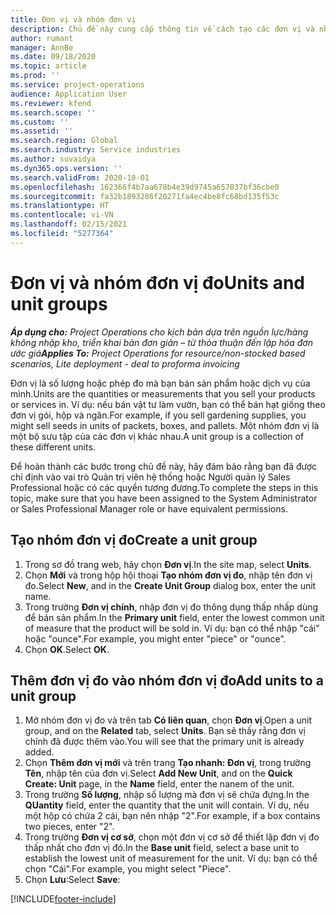 ```yaml
---
title: Đơn vị và nhóm đơn vị
description: Chủ đề này cung cấp thông tin về cách tạo các đơn vị và nhóm đơn vị trong Dynamics 365 Project Operations.
author: rumant
manager: AnnBe
ms.date: 09/18/2020
ms.topic: article
ms.prod: ''
ms.service: project-operations
audience: Application User
ms.reviewer: kfend
ms.search.scope: ''
ms.custom: ''
ms.assetid: ''
ms.search.region: Global
ms.search.industry: Service industries
ms.author: suvaidya
ms.dyn365.ops.version: ''
ms.search.validFrom: 2020-10-01
ms.openlocfilehash: 162366f4b7aa678b4e39d9745a657037bf36cbe0
ms.sourcegitcommit: fa32b1893286f20271fa4ec4be8fc68bd135f53c
ms.translationtype: HT
ms.contentlocale: vi-VN
ms.lasthandoff: 02/15/2021
ms.locfileid: "5277364"
---
```

# <a name="units-and-unit-groups"></a><span data-ttu-id="82dbe-103">Đơn vị và nhóm đơn vị đo</span><span class="sxs-lookup"><span data-stu-id="82dbe-103">Units and unit groups</span></span>

<span data-ttu-id="82dbe-104">_**Áp dụng cho:** Project Operations cho kịch bản dựa trên nguồn lực/hàng không nhập kho, triển khai bản đơn giản – từ thỏa thuận đến lập hóa đơn ước giá_</span><span class="sxs-lookup"><span data-stu-id="82dbe-104">_**Applies To:** Project Operations for resource/non-stocked based scenarios, Lite deployment - deal to proforma invoicing_</span></span>

<span data-ttu-id="82dbe-105">Đơn vị là số lượng hoặc phép đo mà bạn bán sản phẩm hoặc dịch vụ của mình.</span><span class="sxs-lookup"><span data-stu-id="82dbe-105">Units are the quantities or measurements that you sell your products or services in.</span></span> <span data-ttu-id="82dbe-106">Ví dụ: nếu bán vật tư làm vườn, bạn có thể bán hạt giống theo đơn vị gói, hộp và ngăn.</span><span class="sxs-lookup"><span data-stu-id="82dbe-106">For example, if you sell gardening supplies, you might sell seeds in units of packets, boxes, and pallets.</span></span> <span data-ttu-id="82dbe-107">Một nhóm đơn vị là một bộ sưu tập của các đơn vị khác nhau.</span><span class="sxs-lookup"><span data-stu-id="82dbe-107">A unit group is a collection of these different units.</span></span>

<span data-ttu-id="82dbe-108">Để hoàn thành các bước trong chủ đề này, hãy đảm bảo rằng bạn đã được chỉ định vào vai trò Quản trị viên hệ thống hoặc Người quản lý Sales Professional hoặc có các quyền tương đương.</span><span class="sxs-lookup"><span data-stu-id="82dbe-108">To complete the steps in this topic, make sure that you have been assigned to the System Administrator or Sales Professional Manager role or have equivalent permissions.</span></span>

## <a name="create-a-unit-group"></a><span data-ttu-id="82dbe-109">Tạo nhóm đơn vị đo</span><span class="sxs-lookup"><span data-stu-id="82dbe-109">Create a unit group</span></span>

1. <span data-ttu-id="82dbe-110">Trong sơ đồ trang web, hãy chọn **Đơn vị**.</span><span class="sxs-lookup"><span data-stu-id="82dbe-110">In the site map, select **Units**.</span></span>
2. <span data-ttu-id="82dbe-111">Chọn **Mới** và trong hộp hội thoại **Tạo nhóm đơn vị đo**, nhập tên đơn vị đo.</span><span class="sxs-lookup"><span data-stu-id="82dbe-111">Select **New**, and in the **Create Unit Group** dialog box, enter the unit name.</span></span>
3. <span data-ttu-id="82dbe-112">Trong trường **Đơn vị chính**, nhập đơn vị đo thông dụng thấp nhấp dùng để bán sản phẩm.</span><span class="sxs-lookup"><span data-stu-id="82dbe-112">In the **Primary unit** field, enter the lowest common unit of measure that the product will be sold in.</span></span> <span data-ttu-id="82dbe-113">Ví dụ: bạn có thể nhập "cái" hoặc "ounce".</span><span class="sxs-lookup"><span data-stu-id="82dbe-113">For example, you might enter "piece" or "ounce".</span></span>
4. <span data-ttu-id="82dbe-114">Chọn **OK**.</span><span class="sxs-lookup"><span data-stu-id="82dbe-114">Select **OK**.</span></span>

## <a name="add-units-to-a-unit-group"></a><span data-ttu-id="82dbe-115">Thêm đơn vị đo vào nhóm đơn vị đo</span><span class="sxs-lookup"><span data-stu-id="82dbe-115">Add units to a unit group</span></span>

1. <span data-ttu-id="82dbe-116">Mở nhóm đơn vị đo và trên tab **Có liên quan**, chọn **Đơn vị**.</span><span class="sxs-lookup"><span data-stu-id="82dbe-116">Open a unit group, and on the **Related** tab, select **Units**.</span></span> <span data-ttu-id="82dbe-117">Bạn sẽ thấy rằng đơn vị chính đã được thêm vào.</span><span class="sxs-lookup"><span data-stu-id="82dbe-117">You will see that the primary unit is already added.</span></span>
2. <span data-ttu-id="82dbe-118">Chọn **Thêm đơn vị mới** và trên trang **Tạo nhanh: Đơn vị**, trong trường **Tên**, nhập tên của đơn vị.</span><span class="sxs-lookup"><span data-stu-id="82dbe-118">Select **Add New Unit**, and on the **Quick Create: Unit** page, in the **Name** field, enter the nanem of the unit.</span></span>
3. <span data-ttu-id="82dbe-119">Trong trường **Số lượng**, nhập số lượng mà đơn vị sẽ chứa đựng.</span><span class="sxs-lookup"><span data-stu-id="82dbe-119">In the **QUantity** field, enter the quantity that the unit will contain.</span></span> <span data-ttu-id="82dbe-120">Ví dụ, nếu một hộp có chứa 2 cái, bạn nên nhập "2".</span><span class="sxs-lookup"><span data-stu-id="82dbe-120">For example, if a box contains two pieces, enter "2".</span></span> 
4. <span data-ttu-id="82dbe-121">Trong trường **Đơn vị cơ sở**, chọn một đơn vị cơ sở để thiết lập đơn vị đo thấp nhất cho đơn vị đó.</span><span class="sxs-lookup"><span data-stu-id="82dbe-121">In the **Base unit** field, select a base unit to establish the lowest unit of measurement for the unit.</span></span> <span data-ttu-id="82dbe-122">Ví dụ: bạn có thể chọn "Cái".</span><span class="sxs-lookup"><span data-stu-id="82dbe-122">For example, you might select "Piece".</span></span>
5. <span data-ttu-id="82dbe-123">Chọn **Lưu**:</span><span class="sxs-lookup"><span data-stu-id="82dbe-123">Select **Save**:</span></span>


[!INCLUDE[footer-include](../includes/footer-banner.md)]